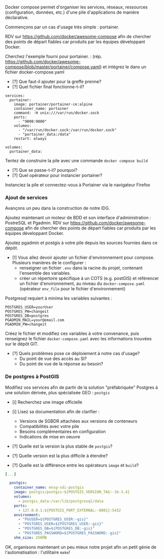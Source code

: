 Docker compose permet d'organiser les services, réseaux, ressources (configuration, données, etc.) d'une pile d'applications de manière déclarative. 

Commençons par un cas d'usage très simple : portainer. 

RDV sur https://github.com/docker/awesome-compose afin de chercher des points de départ fiables car produits par les équipes développant Docker. 

Cherchez l'exemple fourni pour portainer. : (rép. https://github.com/docker/awesome-compose/blob/master/portainer/compose.yaml) et intégrez le dans un fichier docker-compose.yaml

- [?] Que faut-il ajouter pour la greffe prenne? 
- [?] Quel fichier final fonctionne-t-il? 

```
services:
  portainer:
    image: portainer/portainer-ce:alpine
    container_name: portainer
    command: -H unix:///var/run/docker.sock
    ports:
      - "9000:9000"
    volumes:
      - "/var/run/docker.sock:/var/run/docker.sock"
      - "portainer_data:/data"
    restart: always

volumes:
  portainer_data:
```

Tentez de construire la pile avec une commande `docker compose build`

- [?] Que se passe-t-il? pourquoi? 
- [?] Quel opérateur pour instancier portainer? 

Instanciez la pile et connectez-vous à Portainer via le navigateur Firefox 

### Ajout de services

Avançons un peu dans la construction de notre IDG. 

Ajoutez maintenant un moteur de BDD et son interface d'administration : PostreSQL et Pgadmin. RDV sur https://github.com/docker/awesome-compose afin de chercher des points de départ fiables car produits par les équipes développant Docker. 

Ajoutez pgadmin et postgis à votre pile depuis les sources fournies dans ce dépôt. 

- [!] Vous allez devoir ajouter un fichier d'environnement pour compose. Plusieurs manières de le configurer : 
	- renseigner un fichier `.env` dans la racine du projet, contenant l'ensemble des variables. 
	- créer un répertoire spécifique à un COTS (e.g. postGIS) et référencer un fichier d'environnement, au niveau du `docker-compose.yaml` (opérateur `env_file` pour le fichier d'environnement)

Postgresql requiert à minima les variables suivantes : 

```
POSTGRES_USER=yourUser
POSTGRES_PW=changeit
POSTGRES_DB=postgres
PGADMIN_MAIL=your@email.com
PGADMIN_PW=changeit
```

Créez le fichier et modifiez ces variables à votre convenance, puis renseignez le fichier `docker-compose.yaml` avec les informations trouvées sur le dépôt GIT. 

- [?] Quels problèmes pose ce déploiement à notre cas d'usage? 
	- Du point de vue des accès au SI?
	- Du point de vue de la réponse au besoin?

### De postgres à PostGIS

Modifiez vos services afin de partir de la solution "préfabriquée" Postgres à une solution dérivée, plus spécialisée GEO : `postgis`

- [i] Recherchez une image officielle
- [i] Lisez sa documentation afin de clarifier : 
	- Versions de SGBDR attachées aux versions de conteneurs
	- Compatibilités avec votre pile
	- Besoins complémentaires en configuration
	- Indications de mise en oeuvre 

- [?] Quelle est la version la plus stable de `postgis`?
- [?] Quelle version est la plus difficile à étendre? 
- [?] Quelle est la différence entre les opérateurs `image` et `build`?

``` docker-compose.yaml
[...]

  postgis:
    container_name: ensg-sdi-postgis
    image: postgis/postgis:${POSTGIS_VERSION_TAG:-16-3.4}
    volumes:
      - postgis_data:/var/lib/postgresql/data
    ports:
      - 127.0.0.1:${POSTGIS_PORT_EXTERNAL:-8001}:5432
    environment:
      - "PGUSER=${POSTGRES_USER:-gis}"
      - "POSTGRES_USER=${POSTGRES_USER:-gis}"
      - "POSTGRES_DB=${POSTGRES_DB:-gis}"
      - "POSTGRES_PASSWORD=${POSTGRES_PASSWORD:-gis}"
    shm_size: 256MB
```

OK, organisons maintenant un peu mieux notre projet afin un petit génie de l'automatisation : l'utilitaire `make`!
